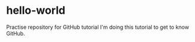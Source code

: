# hello-world
Practise repository for GitHub tutorial
I'm doing this tutorial to get to know GitHub.
